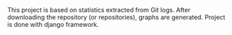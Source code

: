 This project is based on statistics extracted from Git logs.
After downloading the repository (or repositories), graphs are generated.
Project is done with django framework.